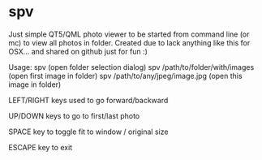 spv
========

Just simple QT5/QML photo viewer to be started from command line (or mc) to view all photos in folder.
Created due to lack anything like this for OSX... and shared on github just for fun :)

Usage:
  spv (open folder selection dialog)
  spv /path/to/folder/with/images (open first image in folder)
  spv /path/to/any/jpeg/image.jpg (open this image in folder)


  LEFT/RIGHT keys used to go forward/backward

  UP/DOWN keys to go to first/last photo

  SPACE key to toggle fit to window / original size

  ESCAPE key to exit
